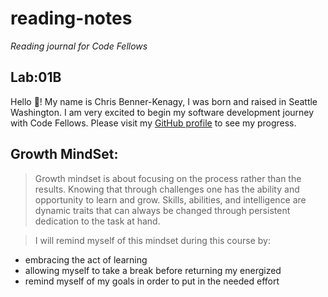 # reading-notes
_Reading journal for Code Fellows_  
  
## Lab:01B  
 
Hello 👋! My name is Chris Benner-Kenagy, I was born and raised in Seattle Washington. I am very excited to begin my software development journey with Code Fellows. Please visit my [GitHub profile](https://github.com/chrisbennerkenagy/) to see my progress. 

## Growth MindSet:
> Growth mindset is about focusing on the process rather than the results. Knowing that through challenges one has the ability and opportunity to learn and grow. Skills,  abilities, and intelligence are dynamic traits that can always be changed through persistent dedication to the task at hand. 

> I will remind myself of this mindset during this course by:
*  embracing the act of learning
*  allowing myself to take a break before returning my energized
*  remind myself of my goals in order to put in the needed effort 
